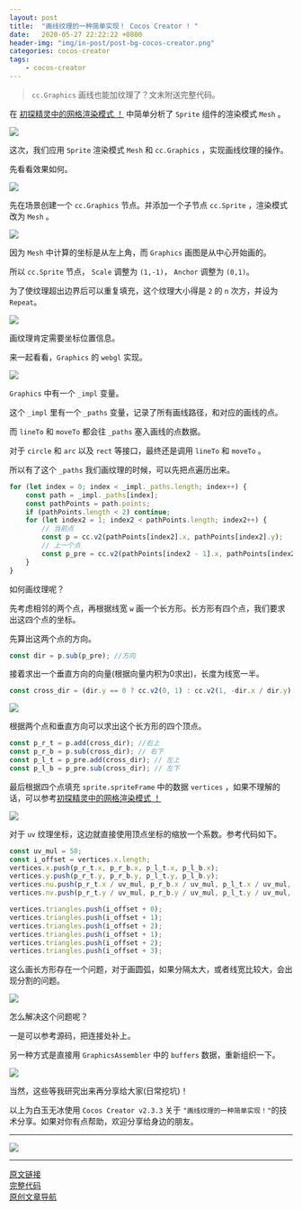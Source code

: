 ```yaml
---
layout: post
title:  "画线纹理的一种简单实现！ Cocos Creator ! "
date:   2020-05-27 22:22:22 +0800
header-img: "img/in-post/post-bg-cocos-creator.png"
categories: cocos-creator
tags:
    - cocos-creator
---
```


> `cc.Graphics` 画线也能加纹理了？文末附送完整代码。  

在 [初探精灵中的网格渲染模式 ！](https://mp.weixin.qq.com/s/2FcixeoV-Fg-7OodILECeg) 中简单分析了 `Sprite` 组件的渲染模式 `Mesh` 。  

![](/img/in-post/202005/18-08.jpg)   

这次，我们应用 `Sprite` 渲染模式 `Mesh` 和 `cc.Graphics` ，实现画线纹理的操作。  

先看看效果如何。  

![](/img/in-post/202005/27-01.gif)   

先在场景创建一个 `cc.Graphics` 节点。并添加一个子节点 `cc.Sprite` ，渲染模式改为 `Mesh` 。     

![](/img/in-post/202005/27-02.jpg)   

因为 `Mesh` 中计算的坐标是从左上角，而 `Graphics` 画图是从中心开始画的。  

所以 `cc.Sprite` 节点， `Scale` 调整为 `(1,-1)`， `Anchor` 调整为 `(0,1)`。  

为了使纹理超出边界后可以重复填充，这个纹理大小得是 `2` 的 `n` 次方，并设为 `Repeat`。  

![](/img/in-post/202005/27-03.jpg)   

画纹理肯定需要坐标位置信息。  

来一起看看，`Graphics` 的 `webgl` 实现。  

![](/img/in-post/202005/27-04.jpg)   

`Graphics` 中有一个 `_impl` 变量。  

这个 `_impl` 里有一个 `_paths` 变量，记录了所有画线路径，和对应的画线的点。  

而 `lineTo` 和 `moveTo` 都会往 `_paths` 塞入画线的点数据。  

对于 `circle` 和 `arc` 以及 `rect` 等接口，最终还是调用 `lineTo` 和 `moveTo` 。  

所以有了这个 `_paths` 我们画纹理的时候，可以先把点遍历出来。  

```ts
for (let index = 0; index < _impl._paths.length; index++) {
    const path = _impl._paths[index];
    const pathPoints = path.points;
    if (pathPoints.length < 2) continue;
    for (let index2 = 1; index2 < pathPoints.length; index2++) {
        // 当前点
        const p = cc.v2(pathPoints[index2].x, pathPoints[index2].y);
        // 上一个点
        const p_pre = cc.v2(pathPoints[index2 - 1].x, pathPoints[index2 - 1].y);
    }
}
```

如何画纹理呢？ 

先考虑相邻的两个点，再根据线宽 `w` 画一个长方形。长方形有四个点，我们要求出这四个点的坐标。      

先算出这两个点的方向。  

```ts
const dir = p.sub(p_pre); //方向
```

接着求出一个垂直方向的向量(根据向量内积为0求出)，长度为线宽一半。  

```ts
const cross_dir = (dir.y == 0 ? cc.v2(0, 1) : cc.v2(1, -dir.x / dir.y).normalize()).mulSelf(w / 2); //垂直方向
```

![](/img/in-post/202005/27-05.jpg)  

根据两个点和垂直方向可以求出这个长方形的四个顶点。   

```ts
const p_r_t = p.add(cross_dir); //右上
const p_r_b = p.sub(cross_dir); // 右下
const p_l_t = p_pre.add(cross_dir); // 左上
const p_l_b = p_pre.sub(cross_dir); // 左下
```

最后根据四个点填充 `sprite.spriteFrame` 中的数据 `vertices` ，如果不理解的话，可以参考[初探精灵中的网格渲染模式 ！](https://mp.weixin.qq.com/s/2FcixeoV-Fg-7OodILECeg)    

![](/img/in-post/202005/27-06.jpg)  

对于 `uv` 纹理坐标，这边就直接使用顶点坐标的缩放一个系数。参考代码如下。    

```ts
const uv_mul = 50;
const i_offset = vertices.x.length;
vertices.x.push(p_r_t.x, p_r_b.x, p_l_t.x, p_l_b.x);
vertices.y.push(p_r_t.y, p_r_b.y, p_l_t.y, p_l_b.y);
vertices.nu.push(p_r_t.x / uv_mul, p_r_b.x / uv_mul, p_l_t.x / uv_mul, p_l_b.x / uv_mul);
vertices.nv.push(p_r_t.y / uv_mul, p_r_b.y / uv_mul, p_l_t.y / uv_mul, p_l_b.y / uv_mul);

vertices.triangles.push(i_offset + 0);
vertices.triangles.push(i_offset + 1);
vertices.triangles.push(i_offset + 2);
vertices.triangles.push(i_offset + 1);
vertices.triangles.push(i_offset + 2);
vertices.triangles.push(i_offset + 3);
```

这么画长方形存在一个问题，对于画圆弧，如果分隔太大，或者线宽比较大，会出现分割的问题。  

![](/img/in-post/202005/27-07.jpg)  

怎么解决这个问题呢？

一是可以参考源码，把连接处补上。  

另一种方式是直接用 `GraphicsAssembler` 中的 `buffers` 数据，重新组织一下。  

![](/img/in-post/202005/27-08.jpg)  

当然，这些等我研究出来再分享给大家(日常挖坑)！  

以上为白玉无冰使用 `Cocos Creator v2.3.3` 关于 `"画线纹理的一种简单实现！"`的技术分享。如果对你有点帮助，欢迎分享给身边的朋友。   

---

![](/img/in-post/bottom.png)  

---

[原文链接](https://mp.weixin.qq.com/s/ozXjdpyid5f2Xwo7uo0MuQ)   
[完整代码](https://github.com/baiyuwubing/cocos-creator-examples/tree/master/graphics_sprite)   
[原创文章导航](https://mp.weixin.qq.com/s/Ht0kIbaeBEds_wUeUlu8JQ)   